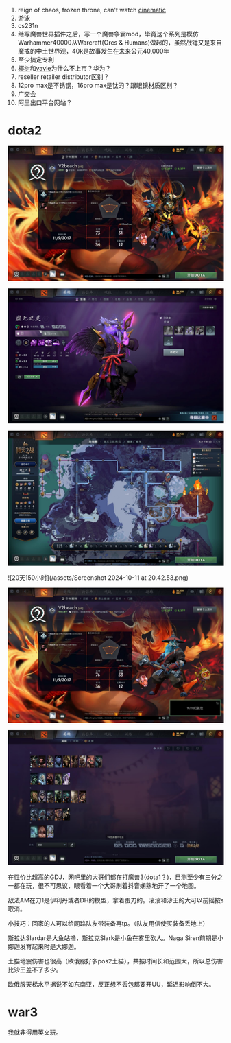 <!-- ex_nolevel -->
1. reign of chaos, frozen throne, can't watch [cinematic](https://www.youtube.com/watch?v=bbH-JZb3wDI&list=PLE4E8577A24B86192)
2. 游泳
3. cs231n
4. 继写魔兽世界插件之后，写一个魔兽争霸mod，毕竟这个系列是模仿Warhammer40000从Warcraft(Orcs & Humans)做起的，虽然战锤又是来自魔戒的中土世界观，40k是故事发生在未来公元40,000年
5. 至少搞定专利
6. [椰树](https://www.google.com/search?client=safari&rls=en&q=%E6%A4%B0%E6%A0%91%E4%B8%8D%E4%B8%8A%E5%B8%82&ie=UTF-8&oe=UTF-8)和[vavle](https://www.google.com/search?client=safari&rls=en&q=valve%E4%B8%8D%E4%B8%8A%E5%B8%82&ie=UTF-8&oe=UTF-8)为什么不上市？华为？
7. reseller retailer distributor区别？
8. 12pro max是不锈钢，16pro max是钛的？跟眼镜材质区别？
9. 广交会
10. 阿里出口平台网站？

# dota2

![地图活动刷完了，支线似乎48块就不买了](/assets/20241011142301_1.jpg)

![给了个紫猫皮肤](/assets/20241011194226_1.jpg)

![地图活动，还剩一些糖，兑换到的海象、潮汐和天怒的皮肤不错](/assets/20241011202740_1.jpg) 

![20天150小时](/assets/Screenshot 2024-10-11 at 20.42.53.png)

![不打了](/assets/20241011194337_1.jpg)

![紫猫、滚滚(但最好没有海象/牛/发条)也都想玩玩，慢慢玩，先war3去](/assets/20241012014208_1.jpg)

在性价比超高的GDJ，网吧里的大哥们都在打魔兽3(dota1？)，目测至少有三分之一都在玩，很不可思议，眼看着一个大哥刷着抖音娴熟地开了一个地图。

敌法AM在刀1是伊利丹或者DH的模型，拿着蛋刀的。滚滚和沙王的大可以前摇按s取消。

小技巧：回家的人可以给同路队友带装备再tp。（队友用信使买装备丢地上）

斯拉达Slardar是大鱼站撸，斯拉克Slark是小鱼在雾里砍人。Naga Siren前期是小娜迦发育起来时是大娜迦。

土猫地震伤害也很高（欧俄服好多pos2土猫），共振时间长和范围大，所以总伤害比沙王差不了多少。

欧俄服天梯水平据说不如东南亚，反正想不丢包都要开UU，延迟影响倒不大。

# war3
我就非得用英文玩。
